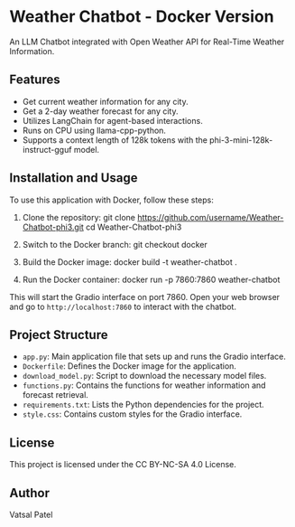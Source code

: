 Weather Chatbot - Docker Version
================================

An LLM Chatbot integrated with Open Weather API for Real-Time Weather Information.

Features
--------
- Get current weather information for any city.
- Get a 2-day weather forecast for any city.
- Utilizes LangChain for agent-based interactions.
- Runs on CPU using llama-cpp-python.
- Supports a context length of 128k tokens with the phi-3-mini-128k-instruct-gguf model.

Installation and Usage
----------------------

To use this application with Docker, follow these steps:

1. Clone the repository:
git clone https://github.com/username/Weather-Chatbot-phi3.git
cd Weather-Chatbot-phi3


2. Switch to the Docker branch:
git checkout docker

3. Build the Docker image:
docker build -t weather-chatbot .


4. Run the Docker container:
docker run -p 7860:7860 weather-chatbot


This will start the Gradio interface on port 7860. Open your web browser and go to `http://localhost:7860` to interact with the chatbot.

Project Structure
-----------------
- `app.py`: Main application file that sets up and runs the Gradio interface.
- `Dockerfile`: Defines the Docker image for the application.
- `download_model.py`: Script to download the necessary model files.
- `functions.py`: Contains the functions for weather information and forecast retrieval.
- `requirements.txt`: Lists the Python dependencies for the project.
- `style.css`: Contains custom styles for the Gradio interface.

License
-------
This project is licensed under the CC BY-NC-SA 4.0 License.

Author
------
Vatsal Patel


